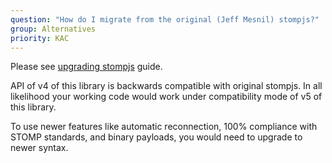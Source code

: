 ```yaml
---
question: "How do I migrate from the original (Jeff Mesnil) stompjs?"
group: Alternatives
priority: KAC
---
```


Please see [upgrading stompjs](/guide/stompjs/2018/09/08/upgrading-stompjs.html)
guide.

API of v4 of this library is backwards compatible with original stompjs.
In all likelihood your working code would work under compatibility mode of
v5 of this library.

To use newer features like automatic reconnection, 100% compliance with STOMP
standards, and binary payloads, you would need to upgrade to newer syntax.
